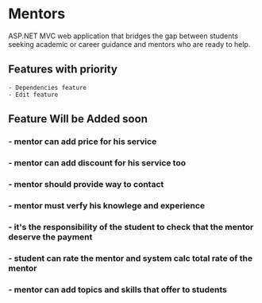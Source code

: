 # Mentors
ASP.NET MVC web application that bridges the gap between students seeking academic or career guidance and mentors who are ready to help.


## Features with priority 
    - Dependencies feature
    - Edit feature

## Feature Will be Added soon
### - mentor can add price for his service
### - mentor can add discount for his service too
### - mentor should provide way to contact
### - mentor must verfy his knowlege and experience
### - it's the responsibility of the student to check that the mentor deserve the payment
### - student can rate the mentor and system calc total rate of the mentor
### - mentor can add topics and skills that offer to students
